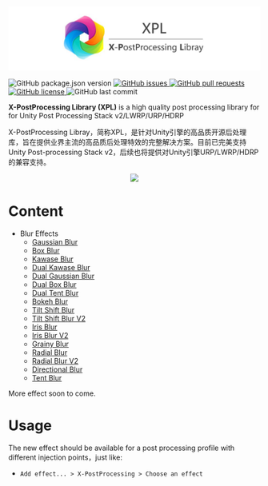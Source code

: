 


![](Media/XPL-Title.jpg)
<p>
    <img alt="GitHub package.json version" src ="https://img.shields.io/github/package-json/v/QianMo/X-PostProcessing-Library" />
<a href="https://github.com/QianMo/X-PostProcessing-Library/issues">
    <img alt="GitHub issues" src="https://img.shields.io/github/issues/QianMo/X-PostProcessing-Library">
</a>
<a href="https://github.com/QianMo/X-PostProcessing-Library/pulls">
    <img alt="GitHub pull requests" src ="https://img.shields.io/github/issues-pr/QianMo/X-PostProcessing-Library" />
</a>
<a href="https://github.com/QianMo/X-PostProcessing-Library/blob/master/LICENSE.md">
    <img alt="GitHub license" src ="https://img.shields.io/github/license/QianMo/X-PostProcessing-Library" />
</a>
<img alt="GitHub last commit" src ="https://img.shields.io/github/last-commit/QianMo/X-PostProcessing-Library" />
</p>


**X-PostProcessing Library (XPL)** is a high quality post processing library for for Unity Post Processing Stack v2/LWRP/URP/HDRP


X-PostProcessing Libray，简称XPL，是针对Unity引擎的高品质开源后处理库，旨在提供业界主流的高品质后处理特效的完整解决方案。目前已完美支持Unity Post-processing Stack v2，后续也将提供对Unity引擎URP/LWRP/HDRP的兼容支持。



<div align=center><img src="https://github.com/QianMo/X-PostProcessing-Library/blob/master/Media/title-rendering.jpg"/> </div>





# Content

- Blur Effects
    - [Gaussian Blur](Assets/X-PostProcessing/Effects/GaussianBlur)
    - [Box Blur](Assets/X-PostProcessing/Effects/BoxBlur)
    - [Kawase Blur](Assets/X-PostProcessing/Effects/KawaseBlur)
    - [Dual Kawase Blur](Assets/X-PostProcessing/Effects/DualKawaseBlur)
    - [Dual Gaussian Blur](Assets/X-PostProcessing/Effects/DualGaussianBlur)
    - [Dual Box Blur](Assets/X-PostProcessing/Effects/DualBoxBlur)
    - [Dual Tent Blur](Assets/X-PostProcessing/Effects/DualTentBlur)
    - [Bokeh Blur](Assets/X-PostProcessing/Effects/BokehBlur)
    - [Tilt Shift Blur](Assets/X-PostProcessing/Effects/TiltShiftBlur)
    - [Tilt Shift Blur V2](Assets/X-PostProcessing/Effects/TiltShiftBlurV2)
    - [Iris Blur](Assets/X-PostProcessing/Effects/IrisBlur)
    - [Iris Blur V2](Assets/X-PostProcessing/Effects/IrisBlurV2)
    - [Grainy Blur](Assets/X-PostProcessing/Effects/GrainyBlur)
    - [Radial Blur](Assets/X-PostProcessing/Effects/RadialBlur)
    - [Radial Blur V2](Assets/X-PostProcessing/Effects/RadialBlurV2)
    - [Directional Blur](Assets/X-PostProcessing/Effects/DirectionalBlur)
    - [Tent Blur](Assets/X-PostProcessing/Effects/TentBlur)


More effect soon to come.

# Usage

The new effect should be available for a post processing profile with different injection points，just like:

- `Add effect... > X-PostProcessing > Choose an effect`




 

